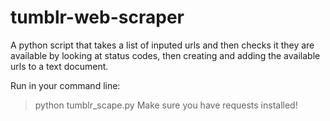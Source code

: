 # tumblr-web-scraper
A python script that takes a list of inputed urls and then checks it they are available by looking at status codes, then creating and adding the available urls to a text document.

Run in your command line:
>python tumblr_scape.py
Make sure you have requests installed!
